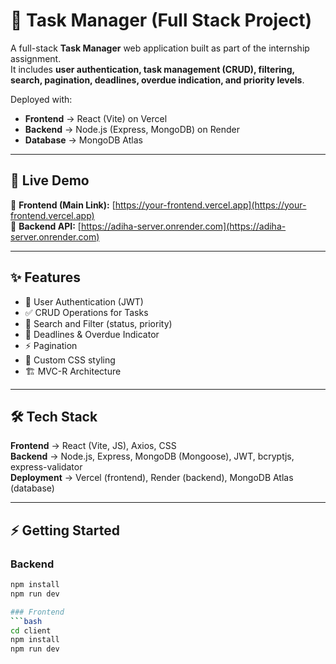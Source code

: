 # 📌 Task Manager (Full Stack Project)

A full-stack **Task Manager** web application built as part of the internship assignment.  
It includes **user authentication, task management (CRUD), filtering, search, pagination, deadlines, overdue indication, and priority levels**.  

Deployed with:
- **Frontend** → React (Vite) on Vercel  
- **Backend** → Node.js (Express, MongoDB) on Render  
- **Database** → MongoDB Atlas  

---

## 🚀 Live Demo

🔗 **Frontend (Main Link):** [https://your-frontend.vercel.app](https://your-frontend.vercel.app)  
🔗 **Backend API:** [https://adiha-server.onrender.com](https://adiha-server.onrender.com) 

---

## ✨ Features

- 🔐 User Authentication (JWT)  
- ✅ CRUD Operations for Tasks  
- 🔎 Search and Filter (status, priority)  
- 📅 Deadlines & Overdue Indicator  
- ⚡ Pagination  
- 🎨 Custom CSS styling  
- 🏗 MVC-R Architecture  

---

## 🛠️ Tech Stack

**Frontend** → React (Vite, JS), Axios, CSS  
**Backend** → Node.js, Express, MongoDB (Mongoose), JWT, bcryptjs, express-validator  
**Deployment** → Vercel (frontend), Render (backend), MongoDB Atlas (database)  

---

## ⚡ Getting Started

### Backend
```bash
npm install
npm run dev

### Frontend
```bash
cd client
npm install
npm run dev

